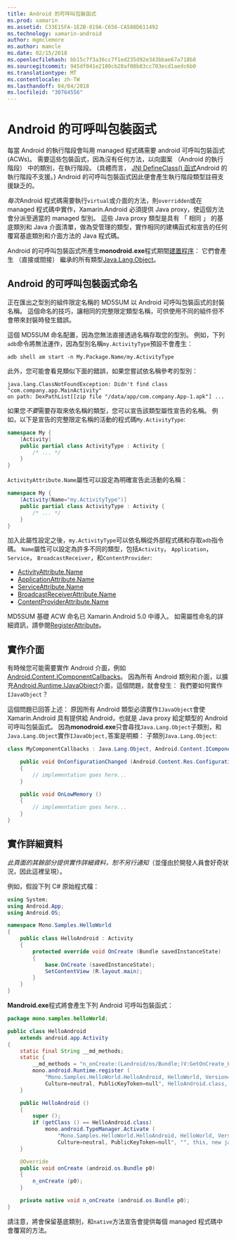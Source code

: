 ```yaml
---
title: Android 的可呼叫包裝函式
ms.prod: xamarin
ms.assetid: C33E15FA-1E2B-819A-C656-CA588D611492
ms.technology: xamarin-android
author: mgmclemore
ms.author: mamcle
ms.date: 02/15/2018
ms.openlocfilehash: bb15c7f3a36cc7f1ed235d92e343bbae67a718b8
ms.sourcegitcommit: 945df041e2180cb20af08b83cc703ecd1aedc6b0
ms.translationtype: MT
ms.contentlocale: zh-TW
ms.lasthandoff: 04/04/2018
ms.locfileid: "30764556"
---
```

# <a name="android-callable-wrappers"></a>Android 的可呼叫包裝函式

每當 Android 的執行階段會叫用 managed 程式碼需要 android 可呼叫包裝函式 (ACWs)。 需要這些包裝函式，因為沒有任何方法，以向圖案 （Android 的執行階段） 中的類別，在執行階段。 (具體而言， [JNI DefineClass() 函式](http://docs.oracle.com/javase/1.5.0/docs/guide/jni/spec/functions.html#wp15986)Android 的執行階段不支援。} Android 的可呼叫包裝函式因此便會產生執行階段類型註冊支援缺乏的。 

*每次*Android 程式碼需要執行`virtual`或介面的方法，則`overridden`或在 managed 程式碼中實作，Xamarin.Android 必須提供 Java proxy，使這個方法會分派至適當的 managed 型別。 這些 Java proxy 類型是具有 「 相同 」 的基底類別和 Java 介面清單，做為受管理的類型，實作相同的建構函式和宣告的任何覆寫基底類別和介面方法的 Java 程式碼。 

Android 的可呼叫包裝函式所產生**monodroid.exe**程式期間[建置程序](~/android/deploy-test/building-apps/build-process.md)： 它們會產生 （直接或間接） 繼承的所有類型[Java.Lang.Object](https://developer.xamarin.com/api/type/Java.Lang.Object/)。 



## <a name="android-callable-wrapper-naming"></a>Android 的可呼叫包裝函式命名

正在匯出之型別的組件限定名稱的 MD5SUM 以 Android 可呼叫包裝函式的封裝名稱。 這個命名的技巧，讓相同的完整限定類型名稱，可供使用不同的組件但不會帶來封裝時發生錯誤。 

這個 MD5SUM 命名配置，因為您無法直接透過名稱存取您的型別。 例如，下列`adb`命令將無法運作，因為型別名稱`my.ActivityType`預設不會產生： 

```shell
adb shell am start -n My.Package.Name/my.ActivityType
```

此外，您可能會看見類似下面的錯誤，如果您嘗試依名稱參考的型別：

```shell
java.lang.ClassNotFoundException: Didn't find class "com.company.app.MainActivity"
on path: DexPathList[[zip file "/data/app/com.company.App-1.apk"] ...
```

如果您*不要*需要存取來依名稱的類型，您可以宣告該類型屬性宣告的名稱。 例如，以下是宣告的完整限定名稱的活動的程式碼`My.ActivityType`:

```csharp
namespace My {
    [Activity]
    public partial class ActivityType : Activity {
        /* ... */
    }
}
```

`ActivityAttribute.Name`屬性可以設定為明確宣告此活動的名稱： 

```csharp
namespace My {
    [Activity(Name="my.ActivityType")]
    public partial class ActivityType : Activity {
        /* ... */
    }
}
```

加入此屬性設定之後，`my.ActivityType`可以依名稱從外部程式碼和存取`adb`指令碼。 `Name`屬性可以設定為許多不同的類型，包括`Activity`， `Application`， `Service`， `BroadcastReceiver`，和`ContentProvider`: 

-   [ActivityAttribute.Name](https://developer.xamarin.com/api/property/Android.App.ActivityAttribute.Name/)
-   [ApplicationAttribute.Name](https://developer.xamarin.com/api/property/Android.App.ApplicationAttribute.Name/)
-   [ServiceAttribute.Name](https://developer.xamarin.com/api/property/Android.App.ServiceAttribute.Name/)
-   [BroadcastReceiverAttribute.Name](https://developer.xamarin.com/api/property/Android.Content.BroadcastReceiverAttribute.Name/)
-   [ContentProviderAttribute.Name](https://developer.xamarin.com/api/property/Android.Content.ContentProviderAttribute.Name/)

MD5SUM 基礎 ACW 命名已 Xamarin.Android 5.0 中導入。 如需屬性命名的詳細資訊，請參閱[RegisterAttribute](https://developer.xamarin.com/api/type/Android.Runtime.RegisterAttribute/)。 



## <a name="implementing-interfaces"></a>實作介面

有時候您可能需要實作 Android 介面，例如[Android.Content.IComponentCallbacks](https://developer.xamarin.com/api/type/Android.Content.IComponentCallbacks/)。 因為所有 Android 類別和介面，以擴充[Android.Runtime.IJavaObject](https://developer.xamarin.com/api/type/Android.Runtime.IJavaObject/)介面，這個問題，就會發生： 我們要如何實作`IJavaObject`？ 

這個問題已回答上述： 原因所有 Android 類型必須實作`IJavaObject`會使 Xamarin.Android 具有提供給 Android，也就是 Java proxy 給定類型的 Android 可呼叫包裝函式。 因為**monodroid.exe**只會尋找`Java.Lang.Object`子類別，和`Java.Lang.Object`實作`IJavaObject,`答案是明顯： 子類別`Java.Lang.Object`: 

```csharp
class MyComponentCallbacks : Java.Lang.Object, Android.Content.IComponentCallbacks {

    public void OnConfigurationChanged (Android.Content.Res.Configuration newConfig)
    {
        // implementation goes here...
    } 

    public void OnLowMemory ()
    {
        // implementation goes here...
    }
}
```


## <a name="implementation-details"></a>實作詳細資料

*此頁面的其餘部分提供實作詳細資料，恕不另行通知*（並僅由於開發人員會好奇狀況，因此這裡呈現）。 

例如，假設下列 C# 原始程式檔：

```csharp
using System;
using Android.App;
using Android.OS;

namespace Mono.Samples.HelloWorld
{
    public class HelloAndroid : Activity
    {
        protected override void OnCreate (Bundle savedInstanceState)
        {
            base.OnCreate (savedInstanceState);
            SetContentView (R.layout.main);
        }
    }
}
```

**Mandroid.exe**程式將會產生下列 Android 可呼叫包裝函式： 

```java
package mono.samples.helloWorld;

public class HelloAndroid
    extends android.app.Activity
{
    static final String __md_methods;
    static {
        __md_methods = "n_onCreate:(Landroid/os/Bundle;)V:GetOnCreate_Landroid_os_Bundle_Handler\n" + "";
        mono.android.Runtime.register (
            "Mono.Samples.HelloWorld.HelloAndroid, HelloWorld, Version=1.0.0.0, 
            Culture=neutral, PublicKeyToken=null", HelloAndroid.class, __md_methods);
    }

    public HelloAndroid ()
    {
        super ();
        if (getClass () == HelloAndroid.class)
            mono.android.TypeManager.Activate (
                "Mono.Samples.HelloWorld.HelloAndroid, HelloWorld, Version=1.0.0.0, 
                Culture=neutral, PublicKeyToken=null", "", this, new java.lang.Object[] {  });
    }

    @Override
    public void onCreate (android.os.Bundle p0)
    {
        n_onCreate (p0);
    }

    private native void n_onCreate (android.os.Bundle p0);
}
```

請注意，將會保留基底類別，和`native`方法宣告會提供每個 managed 程式碼中會覆寫的方法。 
